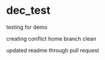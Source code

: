 # dec_test

testing for demo

creating conflict
home branch clean

updated readme through pull request
